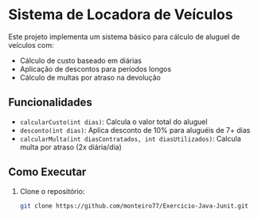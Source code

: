 # Sistema de Locadora de Veículos

Este projeto implementa um sistema básico para cálculo de aluguel de veículos com:
- Cálculo de custo baseado em diárias
- Aplicação de descontos para períodos longos
- Cálculo de multas por atraso na devolução

## Funcionalidades

- `calcularCusto(int dias)`: Calcula o valor total do aluguel
- `desconto(int dias)`: Aplica desconto de 10% para aluguéis de 7+ dias
- `calcularMulta(int diasContratados, int diasUtilizados)`: Calcula multa por atraso (2x diária/dia)

## Como Executar

1. Clone o repositório:
   ```bash
   git clone https://github.com/monteiro77/Exercicio-Java-Junit.git
